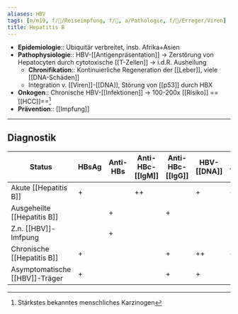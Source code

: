 ```yaml
---
aliases: HBV
tags: [m/m19, f/🦠/Reiseimpfung, f/💩, a/Pathologie, f/🦠/Erreger/Viren]
title: Hepatitis B
---
```

- **Epidemiologie**:: Ubiquitär verbreitet, insb. Afrika+Asien
- **Pathophysiologie**:: HBV-[[Antigenpräsentation]] → Zerstörung von Hepatocyten durch cytotoxische [[T-Zellen]] → i.d.R. Ausheilung
	- **Chronifikation**:: Kontinuierliche Regeneration der [[Leber]], viele [[DNA-Schäden]]
	- Integration v. [[Viren]]-[[DNA]], Störung von [[p53]] durch HBX
- **Onkogen**:: Chronische HBV-[[Infektionen]] → 100-200x [[Risiko]] ==[[HCC]]==[^1]
- **Prävention**:: [[Impfung]]
---
## Diagnostik
| Status                         | HBsAg | Anti-HBs | Anti-HBc-[[IgM]] | Anti-HBc-[[IgG]] | HBV-[[DNA]] | ALT/[[AST]] |
| ------------------------------ | ----- | -------- | ---------------- | ---------------- | ------- | ------- |
| Akute [[Hepatitis B]]          | +     |          | ++               |                  | +       | ++      |
| Ausgeheilte [[Hepatitis B]]    |       | +        |                  | +                |         |         |
| Z.n. [[HBV]]-Imfpung           |       | +        |                  |                  |         |         |
| Chronische [[Hepatitis B]]     | +     |          |                  | +                | ++      | ++      |
| Asymptomatische [[HBV]]-Träger | +     |          |                  | +                | +       |         |


[^1]: Stärkstes bekanntes menschliches Karzinogen